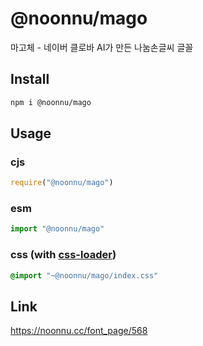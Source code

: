# @noonnu/mago
마고체 - 네이버 클로바 AI가 만든 나눔손글씨 글꼴

## Install
```sh
npm i @noonnu/mago
```
## Usage
### cjs
```js
require("@noonnu/mago")
```
### esm
```js
import "@noonnu/mago"
```
### css (with [css-loader](https://github.com/webpack-contrib/css-loader))
```css
@import "~@noonnu/mago/index.css"
```

## Link
https://noonnu.cc/font_page/568